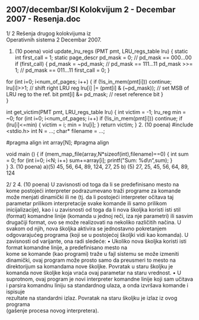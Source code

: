 2007/decembar/SI Kolokvijum 2 - Decembar 2007 - Resenja.doc
--------------------------------------------------------------------------------


1/  2 
Rešenja drugog kolokvijuma iz  
Operativnih sistema 2 
Decembar 2007. 
1. (10 poena) 
void update_lru_regs (PMT pmt, LRU_regs_table lru) { 
  static int first_call = 1; 
  static page_descr pd_mask = 0; // pd_mask == 000...00 
  if (first_call) { 
    pd_mask = ~pd_mask;  // pd_mask == 111...11 
    pd_mask >>= 1;  // pd_mask == 011...11 
    first_call = 0; 
  }   
 
  for (int i=0; i<num_of_pages; i++) { 
    if (!is_in_mem(pmt[i])) continue; 
    lru[i]>>1;  // shift right LRU reg 
    lru[i] |= (pmt[i] & (~pd_mask)); // set MSB of LRU reg to the ref. bit 
    pmt[i] &= pd_mask;  // reset reference bit 
  }   
} 
 
 
int get_victim(PMT pmt, LRU_regs_table lru) { 
  int victim = -1; 
  lru_reg min = ~0; 
  for (int i=0; i<num_of_pages; i++) 
    if (!is_in_mem(pmt[i])) continue; 
    if (lru[i]<=min) { 
      victim = i; 
      min = lru[i]; 
    } 
  return victim; 
} 
2. (10 poena) 
#include <stdio.h> 
int N = ...; 
char* filename = ...; 
 
#pragma align 
int array[N]; 
#pragma align 
 
void main () { 
  if (mem_map_file(array,N*sizeof(int),filename)==0) { 
    int sum = 0; 
    for (int i=0; i<N; i++) sum+=array[i]; 
    printf("Sum: %d\n“,sum); 
  }   
} 
3. (10 poena) 
a)(5) 45, 56, 64, 89, 124, 27, 25 
b)  (5) 27, 25, 45, 56, 64, 89, 124 

2/  2 
4. (10 poena) 
U   zavisnosti   od   toga   da   li   se   predefinisano   mesto   na   kome   postojeći interpreter 
podrazumevano traži programe za komande može menjati dinamički ili ne (tj. da li postojeći 
interpreter  očitava  taj  parametar  prilikom  interpretacije  svake  komande  ili  samo  prilikom 
inicijalizacije), kao i u zavisnosti od toga da li nova školjka koristi isti stil (format) komandne 
linije  (komanda  u  jednoj  reči,  iza  nje  parametri)  ili  sasvim  drugačiji format,  ovo  se  može 
realizovati  na  nekoliko  različitih  načina.  U  svakom  od  njih,  nova  školjka  aktivira  se 
jednostavno  pokretanjem  odgovarajućeg  programa  (koji  se  u  postojećoj  školjki  vidi  kao 
komanda). U zavisnosti od varijante, ona radi sledeće: 
• Ukoliko  nova  školjka  koristi  isti  format  komandne  linije,  a  predefinisano  mesto  na  
kome  se  komande  (kao  programi)  traže  u  fajl  sistemu  se  može  izmeniti  dinamički, 
ovaj program može prosto samo da preusmeri to mesto na direktorijum sa komandama 
nove  školjke. Povratak  u  staru  školjku  je  komanda  nove  školjke  koja  vraća  ovaj 
parametar na staru vrednost. 
• U  suprotnom,  ovaj  program  je  novi  interpreter  komandne  linije  koji  sam  učitava  i 
parsira  komandnu  liniju sa  standardnog  ulaza,  a  onda  izvršava  komande  i  ispisuje  
rezultate  na  standardni  izlaz. Povratak  na  staru  školjku  je  izlaz  iz  ovog  programa  
(gašenje procesa novog interpretera). 